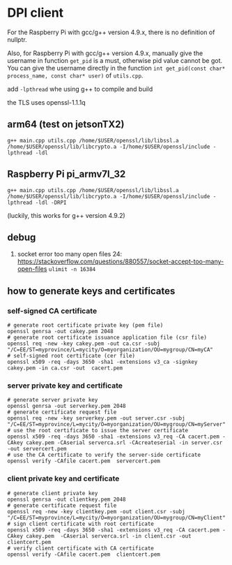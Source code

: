 # DPI client
For the Raspberry Pi with gcc/g++ version 4.9.x, there is no definition of nullptr.

Also, for Raspberry Pi with gcc/g++ version 4.9.x, manually give the username in function `get_pid` is a must, otherwise pid value cannot be got. You can give the username directly in the function `int get_pid(const char* process_name, const char* user)` of `utils.cpp`. 

add `-lpthread` whe using g++ to compile and build

the TLS uses openssl-1.1.1q

## arm64 (test on jetsonTX2)
```
g++ main.cpp utils.cpp /home/$USER/openssl/lib/libssl.a  /home/$USER/openssl/lib/libcrypto.a -I/home/$USER/openssl/include -lpthread -ldl
```
## Raspberry Pi pi_armv7l_32
```
g++ main.cpp utils.cpp /home/$USER/openssl/lib/libssl.a  /home/$USER/openssl/lib/libcrypto.a -I/home/$USER/openssl/include -lpthread -ldl -DRPI
```
(luckily, this works for g++ version 4.9.2)

## debug
1. socket error too many open files 24:
https://stackoverflow.com/questions/880557/socket-accept-too-many-open-files
`ulimit -n 16384`

## how to generate keys and certificates
### self-signed CA certificate
```
# generate root certificate private key (pem file)
openssl genrsa -out cakey.pem 2048       
# generate root certificate issuance application file (csr file)
openssl req -new -key cakey.pem -out ca.csr -subj "/C=EE/ST=myprovince/L=mycity/O=myorganization/OU=mygroup/CN=myCA" 
# self-signed root certificate (cer file)
openssl x509 -req -days 3650 -sha1 -extensions v3_ca -signkey cakey.pem -in ca.csr -out  cacert.pem     
```
### server private key and certificate
```
# generate server private key
openssl genrsa -out serverkey.pem 2048 
# generate certificate request file
openssl req -new -key serverkey.pem -out server.csr -subj "/C=EE/ST=myprovince/L=mycity/O=myorganization/OU=mygroup/CN=myServer"
# use the root certificate to issue the server certificate
openssl x509 -req -days 3650 -sha1 -extensions v3_req -CA cacert.pem -CAkey cakey.pem -CAserial serverca.srl -CAcreateserial -in server.csr -out servercert.pem
# use the CA certificate to verify the server-side certificate
openssl verify -CAfile cacert.pem  servercert.pem
```
### client private key and certificate
```
# generate client private key                                                                                                           
openssl genrsa -out clientkey.pem 2048     
# generate certificate request file       
openssl req -new -key clientkey.pem -out client.csr -subj "/C=EE/ST=myprovince/L=mycity/O=myorganization/OU=mygroup/CN=myClient"
# sign client certificate with root certificate
openssl x509 -req -days 3650 -sha1 -extensions v3_req -CA cacert.pem -CAkey cakey.pem  -CAserial serverca.srl -in client.csr -out clientcert.pem
# verify client certificate with CA certificate   
openssl verify -CAfile cacert.pem  clientcert.pem
```
